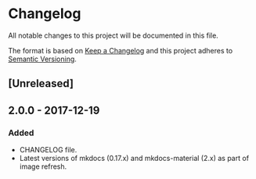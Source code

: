 # Changelog

All notable changes to this project will be documented in this file.

The format is based on [Keep a Changelog](http://keepachangelog.com/en/1.0.0/) and this project adheres to [Semantic Versioning](http://semver.org/spec/v2.0.0.html).

## [Unreleased]

## 2.0.0 - 2017-12-19

### Added

- CHANGELOG file.
- Latest versions of mkdocs (0.17.x) and mkdocs-material (2.x) as part of image refresh.
